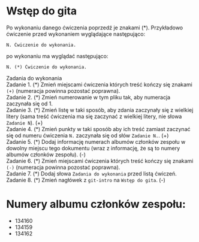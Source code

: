 # Wstęp do gita

Po wykonaniu danego ćwiczenia poprzedź je znakami (*).
Przykładowo ćwiczenie przed wykonaniem wyglądające następująco:
```
N. Ćwiczenie do wykonania.
```
po wykonaniu ma wyglądać następująco:
```
N. (*) Ćwiczenie do wykonania.
```
Zadania do wykonania  
Zadanie 1. (\*) Zmień miejscami ćwiczenia których treść kończy się znakami `(+)` (numeracja powinna pozostać poprawna).  
Zadanie 2. (\*) Zmień numerowanie w tym pliku tak, aby numeracja zaczynała się od 1.  
Zadanie 3. (\*) Zmień listę w taki sposób, aby zdania zaczynały się z wielkiej litery (sama treść ćwiczenia ma się zaczynać z wielkiej litery, nie słowa `Zadanie N`). (+)  
Zadanie 4. (\*) Zmień punkty w taki sposób aby ich treść zamiast zaczynać się od numeru ćwiczenia `N.` zaczynała się od słów `Zadanie N.`. (+)  
Zadanie 5. (\*) Dodaj informację numerach albumów członków zespołu w dowolny miejscu tego dokumentu (wraz z informację, że są to numery albumów członków zespołu). (-)  
Zadanie 6. (\*) Zmień miejscami ćwiczenia których treść kończy się znakami `(-)` (numeracja powinna pozostać poprawna).  
Zadanie 7. (\*) Dodaj słowa `Zadania do wykonania` przed listą ćwiczeń.  
Zadanie 8. (\*) Zmień nagłówek z `git-intro` na `Wstęp do gita`. (-)  


# Numery albumu członków zespołu:
- 134160
- 134159
- 134162
